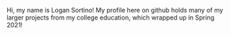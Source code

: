 Hi, my name is Logan Sortino!
My profile here on github holds many of my larger projects from my college education, which wrapped up in Spring 2021!

<!---
lsortino/lsortino is a ✨ special ✨ repository because its `README.md` (this file) appears on your GitHub profile.
You can click the Preview link to take a look at your changes.
--->
